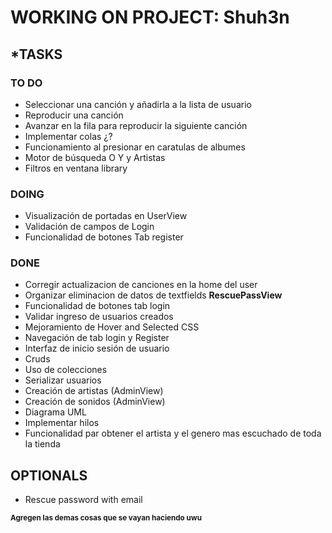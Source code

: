 # WORKING ON PROJECT: Shuh3n
## ***TASKS**
### **TO DO**
- Seleccionar una canción y añadirla a la lista de usuario
- Reproducir una canción
- Avanzar en la fila para reproducir la siguiente canción
- Implementar colas ¿?
- Funcionamiento al presionar en caratulas de albumes 
- Motor de búsqueda O Y y Artistas
- Filtros en ventana library


### DOING
- Visualización de portadas en UserView
- Validación de campos de Login
- Funcionalidad de botones Tab register
### DONE
- Corregir actualizacion de canciones en la home del user
- Organizar eliminacion de datos de textfields **RescuePassView**
- Funcionalidad de botones tab login
- Validar ingreso de usuarios creados
- Mejoramiento de Hover and Selected CSS
- Navegación de tab login y Register 
- Interfaz de inicio sesión de usuario
- Cruds
- Uso de colecciones
- Serializar usuarios
- Creación de artistas (AdminView)
- Creación de sonidos (AdminView)
- Diagrama UML
- Implementar hilos
- Funcionalidad par obtener el artista y el genero mas escuchado de toda la tienda


## OPTIONALS
- Rescue password with email

<sub>**Agregen las demas cosas que se vayan haciendo uwu**</sub>
